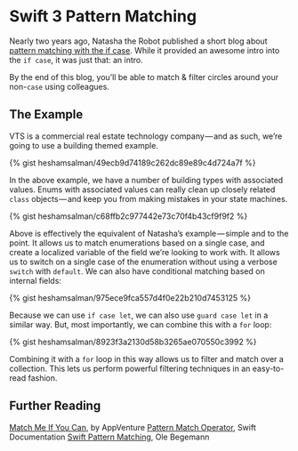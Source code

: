 # Swift 3 Pattern Matching

Nearly two years ago, Natasha the Robot published a short blog about [pattern matching with the if case](https://www.natashatherobot.com/swift-2-pattern-matching-with-if-case/). While it provided an awesome intro into the `if case`, it was just that: an intro.

By the end of this blog, you’ll be able to match & filter circles around your non-`case` using colleagues.

## The Example

VTS is a commercial real estate technology company — and as such, we’re going to use a building themed example.

{% gist heshamsalman/49ecb9d74189c262dc89e89c4d724a7f %}

In the above example, we have a number of building types with associated values. Enums with associated values can really clean up closely related `class` objects — and keep you from making mistakes in your state machines.

{% gist heshamsalman/c68ffb2c977442e73c70f4b43cf9f9f2 %}

Above is effectively the equivalent of Natasha’s example — simple and to the point. It allows us to match enumerations based on a single case, and create a localized variable of the field we’re looking to work with. It allows us to switch on a single case of the enumeration without using a verbose `switch` with `default`. We can also have conditional matching based on internal fields:

{% gist heshamsalman/975ece9fca557d4f0e22b210d7453125 %}

Because we can use `if case let`, we can also use `guard case let` in a similar way. But, most importantly, we can combine this with a `for` loop:

{% gist heshamsalman/8923f3a2130d58b3265ae070550c3992 %}

Combining it with a `for` loop in this way allows us to filter and match over a collection. This lets us perform powerful filtering techniques in an easy-to-read fashion.

## Further Reading

[Match Me If You Can](https://appventure.me/2015/08/20/swift-pattern-matching-in-detail/), by AppVenture
[Pattern Match Operator](https://developer.apple.com/library/content/documentation/Swift/Conceptual/Swift_Programming_Language/Patterns.html), Swift Documentation
[Swift Pattern Matching](https://oleb.net/blog/2015/09/swift-pattern-matching/), Ole Begemann
